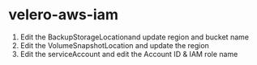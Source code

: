 # velero-aws-iam
1. Edit the BackupStorageLocationand update region and bucket name
2. Edit the VolumeSnapshotLocation and update the region
3. Edit the serviceAccount and edit the Account ID & IAM role name
